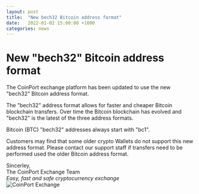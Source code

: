 ```yaml
---
layout: post
title:  "New bech32 Bitcoin address format"
date:   2022-01-02 15:00:00 +1000
categories: news
---
```


# New "bech32" Bitcoin address format

The CoinPort exchange platform has been updated to use the new "bech32" Bitcoin address format.

The "bech32" address format allows for faster and cheaper Bitcoin blockchain transfers. Over time the Bitcoin blockchain has evolved and "bech32" is the latest of the three address formats.

Bitcoin (BTC) "bech32" addresses always start with "bc1".

Customers may find that some older crypto Wallets do not support this new address format. Please contact our support staff if transfers need to be performed used the older Bitcoin address format.

Sincerley,<br>
The CoinPort Exchange Team<br>
*Easy, fast and safe cryptocurrency exchange* <br>
![CoinPort Exchange](https://doc.coinport.com.au/images/news/coinport-signature.png)
